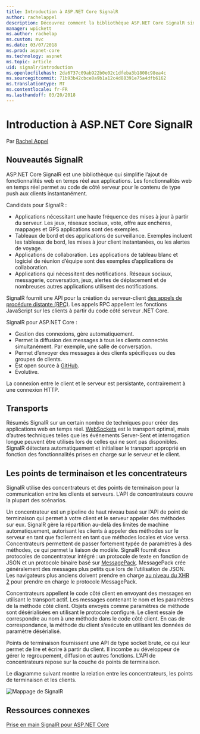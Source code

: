 ```yaml
---
title: Introduction à ASP.NET Core SignalR
author: rachelappel
description: Découvrez comment la bibliothèque ASP.NET Core SignalR simplifie l’ajout de fonctionnalités web en temps réel aux applications.
manager: wpickett
ms.author: rachelap
ms.custom: mvc
ms.date: 03/07/2018
ms.prod: aspnet-core
ms.technology: aspnet
ms.topic: article
uid: signalr/introduction
ms.openlocfilehash: 2da6737c09ab922b0e02c1dfeba3b1808c98ea4c
ms.sourcegitcommit: 71b93b42cbce8a9b1a12c4d88391e75a4dfb6162
ms.translationtype: MT
ms.contentlocale: fr-FR
ms.lasthandoff: 03/20/2018
---
```

# <a name="introduction-to-aspnet-core-signalr"></a>Introduction à ASP.NET Core SignalR

Par [Rachel Appel](https://twitter.com/rachelappel)

## <a name="what-is-signalr"></a>Nouveautés SignalR

ASP.NET Core SignalR est une bibliothèque qui simplifie l’ajout de fonctionnalités web en temps réel aux applications. Les fonctionnalités web en temps réel permet au code de côté serveur pour le contenu de type push aux clients instantanément.

Candidats pour SignalR :

* Applications nécessitant une haute fréquence des mises à jour à partir du serveur. Les jeux, réseaux sociaux, vote, offre aux enchères, mappages et GPS applications sont des exemples.
* Tableaux de bord et des applications de surveillance. Exemples incluent les tableaux de bord, les mises à jour client instantanées, ou les alertes de voyage.
* Applications de collaboration. Les applications de tableau blanc et logiciel de réunion d’équipe sont des exemples d’applications de collaboration.
* Applications qui nécessitent des notifications. Réseaux sociaux, messagerie, conversation, jeux, alertes de déplacement et de nombreuses autres applications utilisent des notifications.

SignalR fournit une API pour la création du serveur-client [des appels de procédure distante (RPC)](https://wikipedia.org/wiki/Remote_procedure_call). Les appels RPC appellent les fonctions JavaScript sur les clients à partir du code côté serveur .NET Core.

SignalR pour ASP.NET Core :

* Gestion des connexions, gère automatiquement.
* Permet la diffusion des messages à tous les clients connectés simultanément. Par exemple, une salle de conversation.
* Permet d’envoyer des messages à des clients spécifiques ou des groupes de clients.
* Est open source à [GitHub](https://github.com/aspnet/signalr).
* Évolutive.

La connexion entre le client et le serveur est persistante, contrairement à une connexion HTTP.

## <a name="transports"></a>Transports

Résumés SignalR sur un certain nombre de techniques pour créer des applications web en temps réel. [WebSockets](https://tools.ietf.org/html/rfc7118) est le transport optimal, mais d’autres techniques telles que les événements Server-Sent et interrogation longue peuvent être utilisés lors de celles qui ne sont pas disponibles. SignalR détectera automatiquement et initialiser le transport approprié en fonction des fonctionnalités prises en charge sur le serveur et le client.

## <a name="hubs-and-endpoints"></a>Les points de terminaison et les concentrateurs

SignalR utilise des concentrateurs et des points de terminaison pour la communication entre les clients et serveurs. L’API de concentrateurs couvre la plupart des scénarios.

Un concentrateur est un pipeline de haut niveau basé sur l’API de point de terminaison qui permet à votre client et le serveur appeler des méthodes sur eux. SignalR gère la répartition au-delà des limites de machine automatiquement, autorisant les clients à appeler des méthodes sur le serveur en tant que facilement en tant que méthodes locales et vice versa. Concentrateurs permettent de passer fortement typée de paramètres à des méthodes, ce qui permet la liaison de modèle. SignalR fournit deux protocoles de concentrateur intégré : un protocole de texte en fonction de JSON et un protocole binaire basé sur [MessagePack](https://msgpack.org/).  MessagePack crée généralement des messages plus petits que lors de l’utilisation de JSON. Les navigateurs plus anciens doivent prendre en charge [au niveau du XHR 2](https://caniuse.com/#feat=xhr2) pour prendre en charge le protocole MessagePack.

Concentrateurs appellent le code côté client en envoyant des messages en utilisant le transport actif. Les messages contenant le nom et les paramètres de la méthode côté client. Objets envoyés comme paramètres de méthode sont désérialisées en utilisant le protocole configuré. Le client essaie de correspondre au nom à une méthode dans le code côté client. En cas de correspondance, la méthode du client s’exécute en utilisant les données de paramètre désérialisé.

Points de terminaison fournissent une API de type socket brute, ce qui leur permet de lire et écrire à partir du client. Il incombe au développeur de gérer le regroupement, diffusion et autres fonctions. L’API de concentrateurs repose sur la couche de points de terminaison.

Le diagramme suivant montre la relation entre les concentrateurs, les points de terminaison et les clients.

![Mappage de SignalR](introduction/_static/signalr-core-architecture.png)

## <a name="related-resources"></a>Ressources connexes

[Prise en main SignalR pour ASP.NET Core](xref:signalr/get-started)
